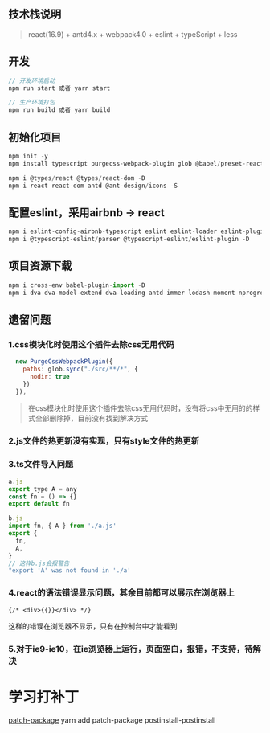 <!--
 * @description: 
 * @author: zs
 * @Date: 2020-06-10 18:01:37
 * @LastEditTime: 2020-07-18 12:00:31
 * @LastEditors: zs
--> 
## 技术栈说明

> react(16.9) + antd4.x + webpack4.0 + eslint + typeScript + less

## 开发

```js
// 开发环境启动
npm run start 或者 yarn start

// 生产环境打包
npm run build 或者 yarn build
```



## 初始化项目
```js
npm init -y
npm install typescript purgecss-webpack-plugin glob @babel/preset-react @babel/preset-typescript copy-webpack-plugin @babel/plugin-transform-runtime @babel/runtime core-js@2 @babel/plugin-proposal-class-properties @babel/plugin-proposal-decorators @babel/core @babel/preset-env babel-loader url-loader file-loader optimize-css-assets-webpack-plugin terser-webpack-plugin  postcss-loader autoprefixer less-loader less  style-loader css-loader mini-css-extract-plugin webpack webpack-cli webpack-dev-server webpack-merge html-webpack-plugin html-webpack-plugin clean-webpack-plugin add-asset-html-webpack-plugin --save-dev

npm i @types/react @types/react-dom -D
npm i react react-dom antd @ant-design/icons -S
```



## 配置eslint，采用airbnb -> react

```js
npm i eslint-config-airbnb-typescript eslint eslint-loader eslint-plugin-import eslint-plugin-react eslint-plugin-react-hooks eslint-plugin-jsx-a11y --D
npm i @typescript-eslint/parser @typescript-eslint/eslint-plugin -D
```



## 项目资源下载
```js
npm i cross-env babel-plugin-import -D
npm i dva dva-model-extend dva-loading antd immer lodash moment nprogress prop-types qs query-string path-to-regexp @ant-design/icons axios -S
```



## 遗留问题

### 1.css模块化时使用这个插件去除css无用代码

```js
  new PurgeCssWebpackPlugin({
    paths: glob.sync("./src/**/*", {
      nodir: true
    })
  }),
```



> 在css模块化时使用这个插件去除css无用代码时，没有将css中无用的的样式全部删除掉，目前没有找到解决方式



### 2.js文件的热更新没有实现，只有style文件的热更新



### 3.ts文件导入问题

```javascript
a.js
export type A = any
const fn = () => {}
export default fn

b.js
import fn, { A } from './a.js'
export {
  fn,
  A,
}
// 这样b.js会报警告
"export 'A' was not found in './a'
```



### 4.react的语法错误显示问题，其余目前都可以展示在浏览器上

```
{/* <div>{{}}</div> */}
```

这样的错误在浏览器不显示，只有在控制台中才能看到

### 5.对于ie9-ie10，在ie浏览器上运行，页面空白，报错，不支持，待解决



# 学习打补丁
[patch-package](https://www.npmjs.com/package/patch-package)
yarn add patch-package postinstall-postinstall 






